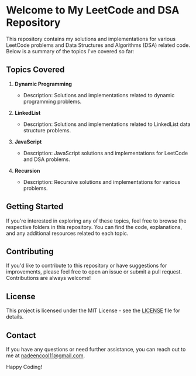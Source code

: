 # Welcome to My LeetCode and DSA Repository

This repository contains my solutions and implementations for various LeetCode problems and Data Structures and Algorithms (DSA) related code. Below is a summary of the topics I've covered so far:

## Topics Covered

1. **Dynamic Programming**

   - Description: Solutions and implementations related to dynamic programming problems.

2. **LinkedList**

   - Description: Solutions and implementations related to LinkedList data structure problems.

3. **JavaScript**

   - Description: JavaScript solutions and implementations for LeetCode and DSA problems.

4. **Recursion**
   - Description: Recursive solutions and implementations for various problems.

## Getting Started

If you're interested in exploring any of these topics, feel free to browse the respective folders in this repository. You can find the code, explanations, and any additional resources related to each topic.

## Contributing

If you'd like to contribute to this repository or have suggestions for improvements, please feel free to open an issue or submit a pull request. Contributions are always welcome!

## License

This project is licensed under the MIT License - see the [LICENSE](LICENSE) file for details.

## Contact

If you have any questions or need further assistance, you can reach out to me at nadeencool11@gmail.com.

Happy Coding!
